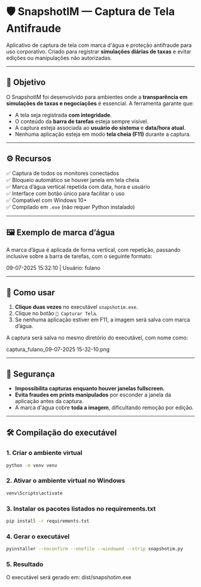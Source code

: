 # 🛡️ SnapshotIM — Captura de Tela Antifraude

Aplicativo de captura de tela com marca d'água e proteção antifraude para uso corporativo. Criado para registrar **simulações diárias de taxas** e evitar edições ou manipulações não autorizadas.

---

## 🎯 Objetivo

O SnapshotIM foi desenvolvido para ambientes onde a **transparência em simulações de taxas e negociações** é essencial. A ferramenta garante que:

- A tela seja registrada **com integridade**.
- O conteúdo da **barra de tarefas** esteja sempre visível.
- A captura esteja associada ao **usuário do sistema** e **data/hora atual**.
- Nenhuma aplicação esteja em modo **tela cheia (F11)** durante a captura.

---

## ⚙️ Recursos

✅ Captura de todos os monitores conectados  
✅ Bloqueio automático se houver janela em tela cheia  
✅ Marca d’água vertical repetida com data, hora e usuário  
✅ Interface com botão único para facilitar o uso  
✅ Compatível com Windows 10+  
✅ Compilado em `.exe` (não requer Python instalado)

---

## 🖼️ Exemplo de marca d’água

A marca d’água é aplicada de forma vertical, com repetição, passando inclusive sobre a barra de tarefas, com o seguinte formato:

09-07-2025 15:32:10 | Usuário: fulano

---

## 🚀 Como usar

1. **Clique duas vezes** no executável `snapshotim.exe`.
2. Clique no botão `📸 Capturar Tela`.
3. Se nenhuma aplicação estiver em F11, a imagem será salva com marca d’água.

A captura será salva no mesmo diretório do executável, com nome como:

captura_fulano_09-07-2025 15-32-10.png

---

## 🔐 Segurança

- **Impossibilita capturas enquanto houver janelas fullscreen.**
- **Evita fraudes em prints manipulados** por esconder a janela da aplicação antes da captura.
- A marca d'água cobre **toda a imagem**, dificultando remoção por edição.

---

## 🛠️ Compilação do executável

### 1. Criar o ambiente virtual
```bash
python -m venv venv
```

### 2. Ativar o ambiente virtual no Windows
```bash
venv\Scripts\activate
```

### 3. Instalar os pacotes listados no requirements.txt
```bash
pip install -r requirements.txt
```

### 4. Gerar o executável
```bash
pyinstaller --noconfirm --onefile --windowed --strip snapshotim.py
```

### 5. Resultado
O executável será gerado em:
dist/snapshotim.exe
